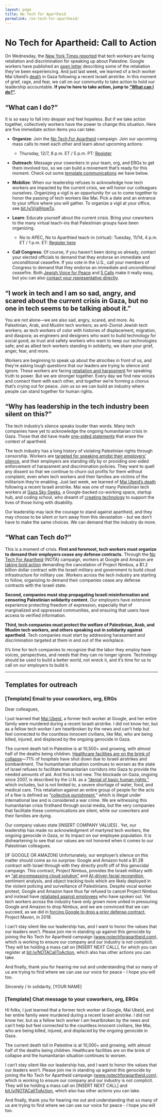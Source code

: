 ```yaml
---
layout: page
title: No Tech for Apartheid
permalink: /no-tech-for-apartheid/
---
```


# No Tech for Apartheid: Call to Action

On Wednesday, the [New York Times
reported](https://www.nytimes.com/2023/11/08/business/israel-palestine-google-employees.html)
that tech workers are facing retaliation and discrimination for speaking up
about Palestine. Google workers have published an [open
letter](https://medium.com/@notechforapartheid/googleopenletter-868f0c4477db)
describing some of the retaliation they’ve been experiencing. And just last
week, we learned of a tech worker Mai Ubeid’s
[death](https://anamraheem.substack.com/p/a-delicate-small-gazelle) in Gaza
following a recent Israeli airstrike. In this moment of grief, rage, and fear,
we call on our community to take action to hold our leadership accountable.
**If you’re here to take action, jump to [“What can I do?”](#what-can-i-do).**

## “What can I do?”

It is so easy to fall into despair and feel hopeless. But if we take action
together, collectively workers have the power to change this situation. Here
are five immediate action items you can take: 

* **Organize**: Join the [No Tech For
  Apartheid](https://www.notechforapartheid.com) campaign. Join our upcoming
  mass calls to meet each other and learn about upcoming actions: 
  * Thursday, 12/7, 8 p.m. ET / 5 p.m. PT:
    [Register](https://jvp-org.zoom.us/meeting/register/tZIqdeCoqjkvG9GF1caO-oZiQrgHeEYw2Y2b#/registration)

* **Outreach**: Message your coworkers in your team, org, and ERGs to get them
  involved too, so we can build a movement that’s ready for this moment. Check
  out some [template communications](#template-email-to-your-coworkers-org-ergs)
  we have below.

* **Mobilize**: When our leadership refuses to acknowledge how tech workers are
  impacted by the current crisis, we will honor our colleagues ourselves.
  Organizing a vigil is an opportunity for us to come together to honor the
  passing of tech workers like Mai. Pick a date and an entrance to your office
  where you will gather. To organize a vigil at your office, see
  [bit.ly/VigilHowTo](https://bit.ly/VigilHowTo). 

* **Learn**: Educate yourself about the current crisis. Bring your coworkers to
  the many virtual teach-ins that Palestinian groups have been organizing.
  * No to APEC, No to Aparthied teach-in (virtual): Tuesday, 11/14, 4 p.m. ET /
    1 p.m.  ET: [Register here](https://bit.ly/NOTA-TeachIn)

* **Call Congress**: Of course, if you haven’t been doing so already, contact
  your elected officials to demand that they endorse an immediate and
  unconditional ceasefire. If you vote in the U.S., call your members of Congress
  to demand that they endorse an immediate and unconditional ceasefire. Both
  [Jewish Voice for Peace](https://www.jewishvoiceforpeace.org/action-alerts/)
  and [5 Calls](https://5calls.org/) make it really easy, but you can also
  [contact your representative
  directly](https://www.house.gov/representatives/find-your-representative).

## “I work in tech and I am so sad, angry, and scared about the current crisis in Gaza, but no one in tech seems to be talking about it.”

You are not alone—we are also sad, angry, scared, and more. As Palestinian,
Arab, and Muslim tech workers; as anti-Zionist Jewish tech workers; as tech
workers of color with histories of displacement, migration, and diaspora; as
engineers and designers who want to build technology for social good; as trust
and safety workers who want to keep our technologies safe; and as allied tech
workers standing in solidarity, we share your grief, anger, fear, and more. 

Workers are beginning to speak up about the atrocities in front of us, and
they’re asking tough questions that our leaders are trying to silence and
ignore. These workers are facing [retaliation and
harassment](https://medium.com/@notechforapartheid/googleopenletter-868f0c4477db)
for speaking truth to power. But we are stronger together. Every day we find
new voices and connect them with each other, and together we’re forming a
chorus that’s crying out for peace. Join us so we can build an industry where
people can stand together for human rights.

## “Why has leadership in the tech industry been silent on this?”

The tech industry’s silence speaks louder than words. Many tech companies have
yet to acknowledge the ongoing humanitarian crisis in Gaza. Those that did have
made [one-sided
statements](https://www.calcalistech.com/ctechnews/article/bj8f1tfbt) that
erase the context of apartheid.

The tech industry has a long history of violating Palestinian rights through
censorship. Workers are [targeted for speaking amidst their employers’
silence](https://www.washingtonpost.com/technology/2023/10/22/google-amazon-meta-gaza-israel-contracts/),
and their employers are standing idly by or providing one-sided enforcement of
harassment and discrimination policies. They want to quell any dissent so that
we continue to churn out profits for them without complaint, even when tech
workers and their families are victims of the militarism they’re enabling. Just
last week, we learned of [Mai Ubeid’s
death](https://www.latimes.com/opinion/story/2023-11-07/gaza-palestine-israel-bombing-tech-sector-coders-silicon-valley)
following a recent Israeli airstrike. Mai was one of many Palestinian tech
workers at [Gaza Sky Geeks](https://gazaskygeeks.com/), a Google-backed
co-working space, startup hub, and coding school, who dreamt of [creating
technology](https://youtu.be/GSb_lgNawK0) to support the lives of those living
with disability.

Our leadership may lack the courage to stand against apartheid, and they may
choose to be silent or turn away from this devastation - but we don’t have to
make the same choices. We can demand that the industry do more.

## “What can Tech do?”

This is a moment of crisis. **First and foremost, tech workers must organize to
demand their employers cease any defense contracts.** Through the [No Tech For
Apartheid](https://www.notechforapartheid.com) (NOTA) campaign, workers at
Google and Amazon are [taking bold
action](https://www.latimes.com/business/story/2023-08-29/google-cloud-employees-protest-israeli-military-contract)
demanding the cancelation of Project Nimbus, a $1.2 billion dollar contract
with the Israeli military and government to build cloud infrastructure for
military use. Workers across the tech industry are starting to follow,
organizing to demand their companies cease any defense contracts with the
Israeli state.

**Second, companies must stop propagating Israeli misinformation and censoring
Palestinian solidarity content.** Our employers have extensive experience
protecting freedom of expression, especially that of marginalized and oppressed
communities, and ensuring that users have access to verified information. 

**Third, tech companies must protect the welfare of Palestinian, Arab, and
Muslim tech workers, and others speaking out in solidarity against apartheid.**
Tech companies must start by addressing harassment and discrimination targeted
at them in and out of the workplace.

It’s time for tech companies to recognize that the labor they employ have
voices, perspectives, and needs that they can no longer ignore. Technology
should be used to build a better world, not wreck it, and it’s time for us to
call on our employers to build it.

---

## Templates for outreach

### [Template] Email to your coworkers, org, ERGs

Dear colleagues, 

I just learned that [Mai
Ubeid](https://anamraheem.substack.com/p/a-delicate-small-gazelle), a former
tech worker at Google, and her entire family were murdered during a recent
Israeli airstrike. I did not know her, but as a fellow tech worker I am
heartbroken by the news and can’t help but feel connected to the countless
innocent civilians, like Mai, who are being killed, injured, and displaced by
the ongoing genocide in Gaza. 

The current death toll in Palestine is at 10,500+ and growing, with almost half
of the deaths being children. [Healthcare facilities are on the brink of
collapse](https://www.ochaopt.org/content/hostilities-gaza-strip-and-israel-flash-update-28)—71%
of hospitals have shut down due to Israeli airstrikes and bombardment. The
humanitarian situation continues to worsen as the state of Israel refuses to
facilitate humanitarian corridors into Gaza to provide the needed amounts of
aid. And this is not new. The blockade on Gaza, ongoing since 2007, is
described by the U.N. as a [“denial of basic human
rights,”](https://www.un.org/unispal/humanitarian-situation-in-the-gaza-strip-fast-facts-ocha-factsheet/)
which includes, but is not limited to, a severe shortage of water, food, and
medical care. This retaliation against an entire group of people for the acts
of a few is defined as “[collective
punishment](https://casebook.icrc.org/a_to_z/glossary/collective-punishments),”
which is illegal under international law and is considered a war crime. We are
witnessing this humanitarian crisis firsthand through social media, but the
very companies that facilitate these communications are silent, while our
coworkers and their families are dying. 

Our company values state [INSERT COMPANY VALUES] . Yet, our leadership has made
no acknowledgment of martyred tech workers, the ongoing genocide in Gaza, or
its impact on our employee population.  It is disheartening to see that our
values are not honored when it comes to our Palestinian colleagues. 

[IF GOOGLE OR AMAZON] Unfortunately, our employer’s silence on this matter
should come as no surprise: Google and Amazon hold a $1.2B contract with Israel
through with they directly profit off of this genocidal campaign. This
contract, Project Nimbus, provides the Israeli military with an [“all
encompassing cloud
solution”](https://www.haaretz.com/israel-news/tech-news/2021-04-21/ty-article/israel-picks-google-amazon-for-official-state-cloud/0000017f-e896-dc91-a17f-fc9fd1ce0000)
and [AI-driven facial
recognition](https://theintercept.com/2022/07/24/google-israel-artificial-intelligence-project-nimbus/),
sentiment analysis, and object tracking tools which are likely deployed in the
violent policing and surveillance of Palestinians. Despite vocal worker
protest, Google and Amazon have thus far refused to cancel Project Nimbus and
instead have [retaliated against
employees](https://www.latimes.com/business/technology/story/2022-03-15/google-project-nimbus-ariel-koren)
who have spoken out. Yet tech workers across the industry have only grown more
united in pressuring Google and Amazon to drop Nimbus, and we are convinced
that we can succeed, as we did in [forcing Google to drop a prior defense
contract](https://www.nytimes.com/2018/06/01/technology/google-pentagon-project-maven.html),
Project Maven, in 2018.

I can’t stay silent like our leadership has, and I want to honor the values
that our leaders won’t. Please join me in standing up against this genocide by
joining the No Tech for Apartheid campaign (www.notechforapartheid.com), which
is working to ensure our company and our industry is not complicit. They will
be holding a mass call on [INSERT NEXT CALL], for which you can register at
[bit.ly/NOTACallToAction](https://bit.ly/NOTACallToAction), which also has
other actions you can take.

And finally, thank you for hearing me out and understanding that so many of us
are trying to find where we can use our voice for peace - I hope you will too.

Sincerely / In solidarity, [YOUR NAME] 

### [Template] Chat message to your coworkers, org, ERGs

Hi folks, I just learned that a former tech worker at Google, Mai Ubeid, and
her entire family were murdered during a recent Israeli airstrike. I did not
know her, but as a fellow tech worker I am heartbroken by the news and can’t
help but feel connected to the countless innocent civilians, like Mai, who are
being killed, injured, and displaced by the ongoing genocide in Gaza. 

The current death toll in Palestine is at 10,000+ and growing, with almost half
of the deaths being children. Healthcare facilities are on the brink of
collapse and the humanitarian situation continues to worsen.

I can’t stay silent like our leadership has, and I want to honor the values
that our leaders won’t. Please join me in standing up against this genocide by
joining the No Tech for Apartheid campaign (www.notechforapartheid.com), which
is working to ensure our company and our industry is not complicit. They will
be holding a mass call on [INSERT NEXT CALL] and
[bit.ly/NOTACallToAction](https://bit.ly/NOTACallToAction), which also has
other actions you can take.

And finally, thank you for hearing me out and understanding that so many of us
are trying to find where we can use our voice for peace - I hope you will too.
